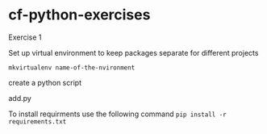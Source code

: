 # cf-python-exercises

Exercise 1

Set up virtual environment to keep packages separate for different projects

`mkvirtualenv name-of-the-nvironment`

create a python script 

add.py

To install requirments use the following command 
`pip install -r requirements.txt`

